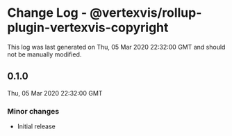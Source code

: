 # Change Log - @vertexvis/rollup-plugin-vertexvis-copyright

This log was last generated on Thu, 05 Mar 2020 22:32:00 GMT and should not be manually modified.

## 0.1.0
Thu, 05 Mar 2020 22:32:00 GMT

### Minor changes

- Initial release

